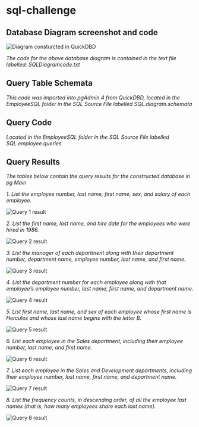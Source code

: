 # sql-challenge



## Database Diagram screenshot and code

![Diagram consturcted in QuickDBD](EmployeeSQL/DatabaseDiagram.png)

*The code for the above database diagram is contained in the text file labelled: SQLDiagramcode.txt*

## Query Table Schemata

*This code was imported into pgAdmin 4 from QuickDBD, located in the EmployeeSQL folder in the SQL Source File labelled SQL.diagram.schemata*

## Query Code
*Located in the EmployeeSQL folder in the SQL Source File labelled SQL.employee.queries*

## Query Results
*The tables below contain the query results for the constructed database in pg Main*



*1. List the employee number, last name, first name, sex, and salary of each employee.*

![Query 1 result](EmployeeSQL/resultsscreenshot/query1.png)



*2. List the first name, last name, and hire date for the employees who were hired in 1986.*

![Query 2 result](EmployeeSQL/resultsscreenshot/query2.png)



*3. List the manager of each department along with their department number, department name, employee number, last name, and first name.*

![Query 3 result](EmployeeSQL/resultsscreenshot/query3.png)



*4. List the department number for each employee along with that employee’s employee number, last name, first name, and department name.*

![Query 4 result](EmployeeSQL/resultsscreenshot/query4.png)



*5. List first name, last name, and sex of each employee whose first name is Hercules and whose last name begins with the letter B.*

![Query 5 result](EmployeeSQL/resultsscreenshot/query5.png)



*6. List each employee in the Sales department, including their employee number, last name, and first name.*

![Query 6 result](EmployeeSQL/resultsscreenshot/query6.png)



*7. List each employee in the Sales and Development departments, including their employee number, last name, first name, and department name.*

![Query 7 result](EmployeeSQL/resultsscreenshot/query7.png)



*8. List the frequency counts, in descending order, of all the employee last names (that is, how many employees share each last name).*

![Query 8 result](EmployeeSQL/resultsscreenshot/query8.png)





